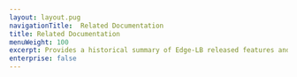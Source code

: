 ```yaml
---
layout: layout.pug
navigationTitle:  Related Documentation
title: Related Documentation
menuWeight: 100
excerpt: Provides a historical summary of Edge-LB released features and limitations 
enterprise: false
---
```

